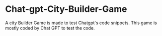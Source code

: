 # Chat-gpt-City-Builder-Game
A city Builder Game is made to test Chatgpt's code snippets. This game is mostly coded by Chat GPT to test the code.
